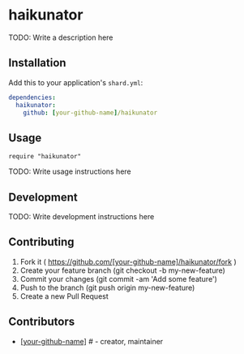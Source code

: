 # haikunator

TODO: Write a description here

## Installation


Add this to your application's `shard.yml`:

```yaml
dependencies:
  haikunator:
    github: [your-github-name]/haikunator
```


## Usage


```crystal
require "haikunator"
```


TODO: Write usage instructions here

## Development

TODO: Write development instructions here

## Contributing

1. Fork it ( https://github.com/[your-github-name]/haikunator/fork )
2. Create your feature branch (git checkout -b my-new-feature)
3. Commit your changes (git commit -am 'Add some feature')
4. Push to the branch (git push origin my-new-feature)
5. Create a new Pull Request

## Contributors

- [[your-github-name]](https://github.com/[your-github-name]) # - creator, maintainer
